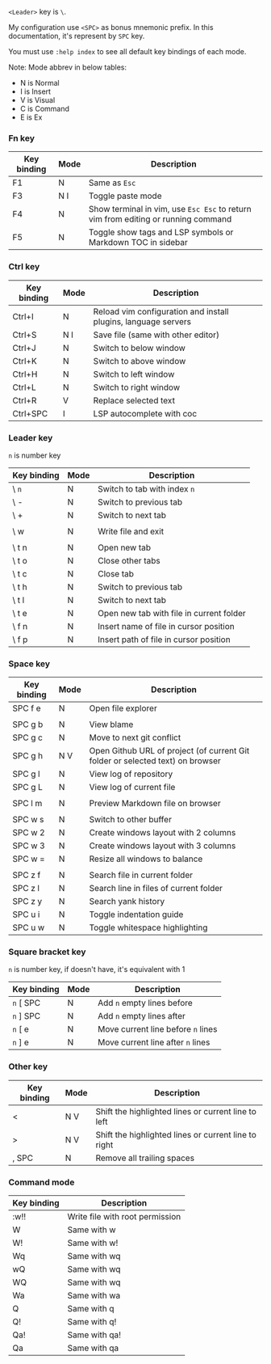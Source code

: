 `<Leader>` key is `\`.

My configuration use `<SPC>` as bonus mnemonic prefix. In this documentation, it's represent by `SPC` key.

You must use `:help index` to see all default key bindings of each mode.

Note: Mode abbrev in below tables:
- N is Normal
- I is Insert
- V is Visual
- C is Command
- E is Ex

### Fn key
| Key binding | Mode | Description                                                                       |
|-------------|------|-----------------------------------------------------------------------------------|
| F1          | N    | Same as `Esc`                                                                     |
| F3          | N I  | Toggle paste mode                                                                 |
| F4          | N    | Show terminal in vim, use `Esc Esc` to return vim from editing or running command |
| F5          | N    | Toggle show tags and LSP symbols or Markdown TOC in sidebar                       |

### Ctrl key
| Key binding | Mode | Description                                                    |
|-------------|------|----------------------------------------------------------------|
| Ctrl+I      | N    | Reload vim configuration and install plugins, language servers |
| Ctrl+S      | N I  | Save file (same with other editor)                             |
| Ctrl+J      | N    | Switch to below window                                         |
| Ctrl+K      | N    | Switch to above window                                         |
| Ctrl+H      | N    | Switch to left window                                          |
| Ctrl+L      | N    | Switch to right window                                         |
| Ctrl+R      | V    | Replace selected text                                          |
| Ctrl+SPC    | I    | LSP autocomplete with coc                                      |

### Leader key
`n` is number key

| Key binding | Mode | Description                              |
|-------------|------|------------------------------------------|
| \ `n`       | N    | Switch to tab with index `n`             |
| \ -         | N    | Switch to previous tab                   |
| \ +         | N    | Switch to next tab                       |
|             |      |                                          |
| \ w         | N    | Write file and exit                      |
|             |      |                                          |
| \ t n       | N    | Open new tab                             |
| \ t o       | N    | Close other tabs                         |
| \ t c       | N    | Close tab                                |
| \ t h       | N    | Switch to previous tab                   |
| \ t l       | N    | Switch to next tab                       |
| \ t e       | N    | Open new tab with file in current folder |
| \ f n       | N    | Insert name of file in cursor position   |
| \ f p       | N    | Insert path of file in cursor position   |

### Space key
| Key binding | Mode | Description                                                                    |
|-------------|------|--------------------------------------------------------------------------------|
| SPC f e     | N    | Open file explorer                                                             |
|             |      |                                                                                |
| SPC g b     | N    | View blame                                                                     |
| SPC g c     | N    | Move to next git conflict                                                      |
| SPC g h     | N V  | Open Github URL of project (of current Git folder or selected text) on browser |
| SPC g l     | N    | View log of repository                                                         |
| SPC g L     | N    | View log of current file                                                       |
|             |      |                                                                                |
| SPC l m     | N    | Preview Markdown file on browser                                               |
|             |      |                                                                                |
| SPC w s     | N    | Switch to other buffer                                                         |
| SPC w 2     | N    | Create windows layout with 2 columns                                           |
| SPC w 3     | N    | Create windows layout with 3 columns                                           |
| SPC w =     | N    | Resize all windows to balance                                                  |
|             |      |                                                                                |
| SPC z f     | N    | Search file in current folder                                                  |
| SPC z l     | N    | Search line in files of current folder                                         |
| SPC z y     | N    | Search yank history                                                            |
| SPC u i     | N    | Toggle indentation guide                                                       |
| SPC u w     | N    | Toggle whitespace highlighting                                                 |

### Square bracket key
`n` is number key, if doesn't have, it's equivalent with 1

| Key binding | Mode | Description                        |
|-------------|------|------------------------------------|
| `n` [ SPC   | N    | Add `n` empty lines before         |
| `n` ] SPC   | N    | Add `n` empty lines after          |
| `n` [ e     | N    | Move current line before `n` lines |
| `n` ] e     | N    | Move current line after `n` lines  |

### Other key
| Key binding | Mode | Description                                          |
|-------------|------|------------------------------------------------------|
| <           | N V  | Shift the highlighted lines or current line to left  |
| >           | N V  | Shift the highlighted lines or current line to right |
| , SPC       | N    | Remove all trailing spaces                           |

### Command mode
| Key binding | Description                     |
|-------------|---------------------------------|
| :w!!        | Write file with root permission |
| W           | Same with w                     |
| W!          | Same with w!                    |
| Wq          | Same with wq                    |
| wQ          | Same with wq                    |
| WQ          | Same with wq                    |
| Wa          | Same with wa                    |
| Q           | Same with q                     |
| Q!          | Same with q!                    |
| Qa!         | Same with qa!                   |
| Qa          | Same with qa                    |
